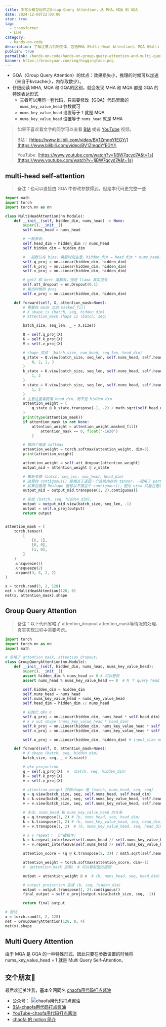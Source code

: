 ```yaml
---
title: 手写大模型组件之Group Query Attention，从 MHA，MQA 到 GQA
date: 2024-12-08T22:00:00
star: true
tag:
  - transformer
  - LLM
category:
  - hands-on-code
description: 了解注意力机制变体，包括MHA（Multi-Head Attention）、MQA（Multi-Query Attention）和GQA（Group Query Attention）。通过手写代码实现，探讨三种注意力机制的异同，以及GQA在推理性能优化方面的优势。
publish: true
permalink: /hands-on-code/hands-on-group-query-attention-and-multi-query-attention.html
banner: https://bruceyuan.com/img/huggingface.png
---
```


- GQA（Group Query Attention）的优点：效果损失小，推理的时候可以加速（来自于kvcache小，内存取数少）。
- 仔细阅读 MHA, MQA 和 GQA的区别，就会发现 MHA 和 MQA 都是 GQA 的特殊表达形式
    - 三者可以用同一套代码，只需要修改【GQA】代码里面的 `nums_key_value_head` 参数就可
    - `nums_key_value_head` 设置等于 1 就是 MQA
    - `nums_key_value_head` 设置等于 `nums_head` 就是 MHA



> 如果不喜欢看文字的同学可以查看 [B站](https://space.bilibili.com/12420432) 或者 [YouTube](https://www.youtube.com/@bbruceyuan) 视频。
> 
> B站：[https://www.bilibili.com/video/BV1ZmqpYfEGY/](https://www.bilibili.com/video/BV1ZmqpYfEGY/)
> 
> YouTube: [https://www.youtube.com/watch?v=1jBW7qcyd7A&t=1s](https://www.youtube.com/watch?v=1jBW7qcyd7A&t=1s)


## multi-head self-attention
> 备注：也可以直接由 GQA 中修改参数得到。但是本代码更完整一些

```python
import math
import torch
import torch.nn as nn

class MultiHeadAttention(nn.Module):
    def __init__(self, hidden_dim, nums_head) -> None:
        super().__init__()
        self.nums_head = nums_head

        # 一般来说，
        self.head_dim = hidden_dim // nums_head
        self.hidden_dim = hidden_dim

        # 一般默认有 bias，需要时刻主意，hidden_dim = head_dim * nums_head，所以最终是可以算成是 n 个矩阵
        self.q_proj = nn.Linear(hidden_dim, hidden_dim)
        self.k_proj = nn.Linear(hidden_dim, hidden_dim)
        self.v_proj = nn.Linear(hidden_dim, hidden_dim)

        # gpt2 和 bert 类都有，但是 llama 其实没有
        self.att_dropout = nn.Dropout(0.1)
        # 输出时候的 proj
        self.o_proj = nn.Linear(hidden_dim, hidden_dim)

    def forward(self, X, attention_mask=None):
        # 需要在 mask 之前 masked_fill
        # X shape is (batch, seq, hidden_dim)
        # attention_mask shape is (batch, seq)

        batch_size, seq_len, _ = X.size()

        Q = self.q_proj(X)
        K = self.k_proj(X)
        V = self.v_proj(X)

        # shape 变成 （batch_size, num_head, seq_len, head_dim）
        q_state = Q.view(batch_size, seq_len, self.nums_head, self.head_dim).permute(
            0, 2, 1, 3
        )
        k_state = K.view(batch_size, seq_len, self.nums_head, self.head_dim).transpose(
            1, 2
        )
        v_state = V.view(batch_size, seq_len, self.nums_head, self.head_dim).transpose(
            1, 2
        )
        # 主意这里需要用 head_dim，而不是 hidden_dim
        attention_weight = (
            q_state @ k_state.transpose(-1, -2) / math.sqrt(self.head_dim)
        )
        print(type(attention_mask))
        if attention_mask is not None:
            attention_weight = attention_weight.masked_fill(
                attention_mask == 0, float("-1e20")
            )

        # 第四个维度 softmax
        attention_weight = torch.softmax(attention_weight, dim=3)
        print(attention_weight)

        attention_weight = self.att_dropout(attention_weight)
        output_mid = attention_weight @ v_state

        # 重新变成 (batch, seq_len, num_head, head_dim)
        # 这里的 contiguous() 是相当于返回一个连续内存的 tensor，一般用了 permute/tranpose 都要这么操作
        # 如果后面用 Reshape 就可以不用这个 contiguous()，因为 view 只能在连续内存中操作
        output_mid = output_mid.transpose(1, 2).contiguous()

        # 变成 (batch, seq, hidden_dim),
        output = output_mid.view(batch_size, seq_len, -1)
        output = self.o_proj(output)
        return output


attention_mask = (
    torch.tensor(
        [
            [0, 1],
            [0, 0],
            [1, 0],
        ]
    )
    .unsqueeze(1)
    .unsqueeze(2)
    .expand(3, 8, 2, 2)
)

x = torch.rand(3, 2, 128)
net = MultiHeadAttention(128, 8)
net(x, attention_mask).shape
```


## Group Query Attention
> 备注：以下代码省略了 attention_dropout attention_mask等情况的处理，真实实现过程中需要考虑。
```python
import torch
import torch.nn as nn
import math

# 忽略了 attention_mask, attention_dropout; 
class GroupQueryAttention(nn.Module):
    def __init__(self, hidden_dim, nums_head, nums_key_value_head):
        super().__init__()
        assert hidden_dim % nums_head == 0 # 可以整除
        assert nums_head % nums_key_value_head == 0  # N 个 query head 为一组

        self.hidden_dim = hidden_dim
        self.nums_head = nums_head
        self.nums_key_value_head = nums_key_value_head
        self.head_dim = hidden_dim // nums_head

        # 初始化 qkv o
        self.q_proj = nn.Linear(hidden_dim, nums_head * self.head_dim)  # out feature_size (nums_head * head_dim)
        # k v out shape (nums_key_value_head * head_dim)
        self.k_proj = nn.Linear(hidden_dim, nums_key_value_head * self.head_dim)
        self.v_proj = nn.Linear(hidden_dim, nums_key_value_head * self.head_dim)

        self.o_proj = nn.Linear(hidden_dim, hidden_dim) # input_size nums_head * head_dim

    def forward(self, X, attention_mask=None):
        # X shape (batch, seq, hidden_dim)
        batch_size, seq, _ = X.size()

        # qkv projection
        q = self.q_proj(X)  # （batch, seq, hidden_dim)
        k = self.k_proj(X)
        v = self.v_proj(X) 

        # attention_weight 目标shape 是 (batch, nums_head, seq, seq)
        q = q.view(batch_size, seq, self.nums_head, self.head_dim)
        k = k.view(batch_size, seq, self.nums_key_value_head, self.head_dim)
        v = v.view(batch_size, seq, self.nums_key_value_head, self.head_dim)

        # 关注: nums_head 和 nums_key_value_head 的关系
        q = q.transpose(1, 2) # (b, nums_head, seq, head_dim)
        k = k.transpose(1, 2) # (b, nums_key_value_head, seq, head_dim)
        v = v.transpose(1, 2)  # (b, nums_key_value_head, seq, head_dim)

        # k v repeat； （广播操作）
        k = k.repeat_interleave(self.nums_head // self.nums_key_value_head, dim=1)
        v = v.repeat_interleave(self.nums_head // self.nums_key_value_head, dim=1)

        attention_score = (q @ k.transpose(2, 3)) / math.sqrt(self.head_dim)

        attention_weight = torch.softmax(attention_score, dim=-1)
        # （attention_mask 忽略） # 可以看前面的视频

        output = attention_weight @ v  # (b, nums_head, seq, head_dim)

        # output projection 变成 (b, seq, hidden_dim)
        output = output.transpose(1, 2).contiguous()
        final_output = self.o_proj(output.view(batch_size, seq, -1))

        return final_output

# 测试
x = torch.rand(3, 2, 128)
net = GroupQueryAttention(128, 8, 4)
net(x).shape

```

## Multi Query Attention
由于 MQA 是 GQA 的一种特殊形式，因此只要在参数设置的时候将 nums_key_value_head = 1 就是 Multi Query Self-Attention。


## 交个朋友🤣
最后欢迎关注我，基本全网同名 [chaofa用代码打点酱油](https://bruceyuan.com/)
- 公众号： ![chaofa用代码打点酱油](https://bruceyuan.com/llms-zero-to-hero/chaofa-wechat-official-account.png)
- [B站-chaofa用代码打点酱油](https://space.bilibili.com/12420432)
- [YouTube-chaofa用代码打点酱油](https://www.youtube.com/@bbruceyuan)
- [chaofa 的 notion 简介](https://chaofa.notion.site/11a569b3ecce49b2826d679f5e2fdb54)